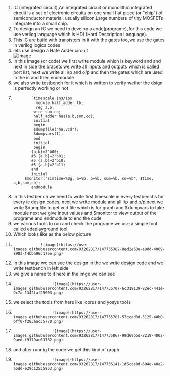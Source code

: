 1. IC (integrated circuit),An integrated circuit or monolithic integrated circuit  is a set of electronic circuits on one small flat piece (or "chip")
of semiconductor material, usually silicon.Large numbers of tiny MOSFETs integrate into a small chip.
2. To design an IC we need to develop a code(programe),for this code we use verilog language which is HDL(Hard Description Language).
3. This IC are build with transistors in it with the gates too,we use the gates in verilog logics codes 
4. lets use design a Hafe Adder circuit  
                            ![image](https://user-images.githubusercontent.com/93262817/147666166-c30646a2-cc2b-401e-9438-b4e3d1bfa64e.png)
5. In this image (or code) we first write module which is keyword and and next in side the bracets we write all inputs and outputs which is called port list,
    next we write all i/p and o/p and then the gates which are used in the ic and then endmodule
6. we also write testbench for it which is written to verify wether the dsign is perfectly working or not
7.             `timescale 1ns/1ps
                 module half_adder_tb;
                 reg a,b;
                wire sum,co;
                half_adder ha1(a,b,sum,co);
                initial
                begin
                $dumpfile("ha.vcd");
                $dumpvars(1);
                end
                initial
                begin
               {a,b}=2'b00;
               #5 {a,b}=2'b01;
               #5 {a,b}=2'b10;
               #5 {a,b}=2'b11;
               end
               initial
            $monitor("simtime=%0g, a=%b, b=%b, sum=%b, co=%b", $time, a,b,sum,co);
               endmodule 
8. In this testbench we need to write first timescale in every testbenchs for every ic design codes, next we write module and all i/p and o/p,next we write $dumpfile 
   to get vcd file which is for graph and $dumpvars to take module next we give input values and $monitor to view output of the programe and endmodule to end the code 
9. we various tools to run and check the programe we use a simple tool called edaplayground tool 
10. Which looks like as the below picture 
11.                 ![image](https://user-images.githubusercontent.com/93262817/147735382-8ed2e53e-a8dd-4009-8983-f4bba96c17ee.png)
12.  In this image we can see the design in the we write design code and we write testbench in left side 
13.  we give a name to it here in the imge we can see 
14.                      ![image](https://user-images.githubusercontent.com/93262817/147735707-6c319139-82ec-441e-9c7a-1342faf25003.png)
15.   we select the tools from here like icorus and yosys tools 
16.                      ![image](https://user-images.githubusercontent.com/93262817/147735781-57ccad3d-5125-40b0-bff0-f283aac35770.png)
17.                      ![image](https://user-images.githubusercontent.com/93262817/147735867-99d69b5d-8219-4802-9aed-f9179ac03782.png)
18.   and after runnig the code we get this kind of graph 
19.                      ![image](https://user-images.githubusercontent.com/93262817/147736141-1d5cce0d-604e-40e2-a5dd-e29c12535953.png)




















                     
